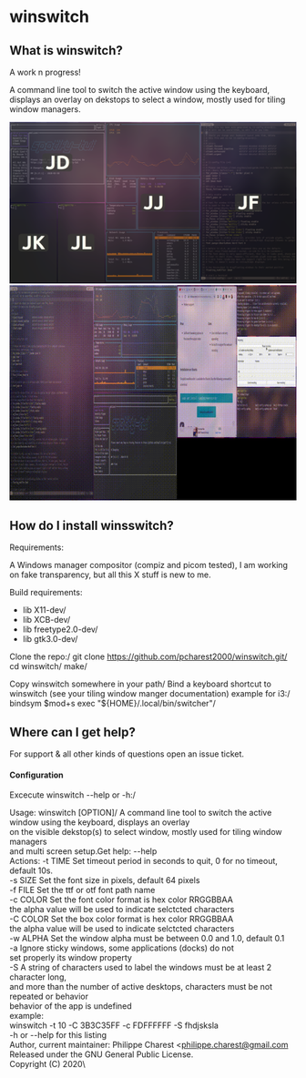 
# winswitch

## What is winswitch?

A work n progress!

A command line tool to switch the active window using the keyboard, displays  an overlay on dekstops to select a window, mostly used for tiling window managers.


![](https://github.com/pcharest2000/winswitch/raw/main/screenshots/screen.png)
![](https://github.com/pcharest2000/winswitch/raw/main/screenshots/sample.gif)

## How do I install winsswitch?

Requirements:

A Windows manager compositor (compiz and picom tested), I am working on fake transparency, but all this X stuff is new to me.

Build requirements:

* lib X11-dev/
* lib XCB-dev/
* lib freetype2.0-dev/
* lib gtk3.0-dev/

Clone the repo:/
git clone https://github.com/pcharest2000/winswitch.git/
cd winswitch/
make/

Copy winswitch somewhere in your path/
Bind a keyboard shortcut to winswitch (see your tiling window manger documentation) example for i3:/  
bindsym $mod+s  exec "${HOME}/.local/bin/switcher"/

## Where can I get help?


For support & all other kinds of questions open an issue ticket. 


#### Configuration

Excecute winswitch --help or -h:/

Usage: winswitch [OPTION]/
A command line tool to switch the active window using the keyboard, displays  an overlay\
on the visible dekstop(s) to select window, mostly used for tiling window managers \
and multi screen setup.Get help:   --help \
Actions:
  -t TIME     Set timeout period in seconds to quit, 0 for no timeout, default 10s.\
  -s SIZE     Set the font size in pixels, default 64 pixels\
  -f FILE     Set the ttf or otf font path name\
  -c COLOR    Set the font color format is hex color RRGGBBAA \
              the alpha value will be used to indicate selctcted characters \
  -C COLOR    Set the box color format is hex color RRGGBBAA \
              the alpha value will be used to indicate selctcted characters \
  -w ALPHA    Set the window alpha must be between 0.0 and 1.0, default 0.1  \
  -a          Ignore sticky windows, some applications (docks) do not  \
              set properly its window property \
  -S          A string of characters used to label the windows must be at least 2 character long, \
              and more than the number of active desktops, characters must be not repeated or behavior\
              behavior of the app is undefined\
example:\
winswitch -t 10 -C 3B3C35FF -c FDFFFFFF   -S fhdjsksla \
  -h or --help  for this listing \
Author, current maintainer: Philippe Charest <philippe.charest@gmail.com\
Released under the GNU General Public License.\
Copyright (C) 2020\
